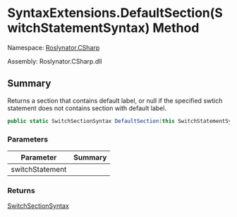 # SyntaxExtensions\.DefaultSection\(SwitchStatementSyntax\) Method

Namespace: [Roslynator.CSharp](../../README.md)

Assembly: Roslynator\.CSharp\.dll

## Summary

Returns a section that contains default label, or null if the specified swtich statement does not contains section with default label\.

```csharp
public static SwitchSectionSyntax DefaultSection(this SwitchStatementSyntax switchStatement)
```

### Parameters

| Parameter | Summary |
| --------- | ------- |
| switchStatement | |

### Returns

[SwitchSectionSyntax](https://docs.microsoft.com/en-us/dotnet/api/microsoft.codeanalysis.csharp.syntax.switchsectionsyntax)



